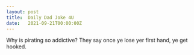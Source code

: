 ```yaml
---
layout: post
title:  Daily Dad Joke 4U
date:   2021-09-21T00:00:00Z
---
```

Why is pirating so addictive? They say once ye lose yer first hand, ye get hooked.
